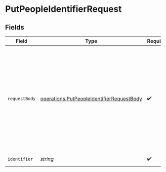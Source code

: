 # PutPeopleIdentifierRequest


## Fields

| Field                                                                                                                     | Type                                                                                                                      | Required                                                                                                                  | Description                                                                                                               | Example                                                                                                                   |
| ------------------------------------------------------------------------------------------------------------------------- | ------------------------------------------------------------------------------------------------------------------------- | ------------------------------------------------------------------------------------------------------------------------- | ------------------------------------------------------------------------------------------------------------------------- | ------------------------------------------------------------------------------------------------------------------------- |
| `requestBody`                                                                                                             | [operations.PutPeopleIdentifierRequestBody](../../../sdk/models/operations/putpeopleidentifierrequestbody.md)             | :heavy_check_mark:                                                                                                        | Use Fields Metadata API for available field definitions                                                                   | {<br/>"firstName": "Bob",<br/>"personal": {<br/>"birthDate": "2002-01-01"<br/>},<br/>"about": {<br/>"hobbies": [<br/>"music",<br/>"travel",<br/>"sport"<br/>]<br/>}<br/>} |
| `identifier`                                                                                                              | *string*                                                                                                                  | :heavy_check_mark:                                                                                                        | Employee ID.                                                                                                              |                                                                                                                           |